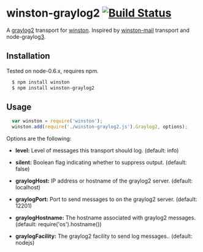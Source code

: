 # winston-graylog2 [![Build Status](https://secure.travis-ci.org/flite/winston-graylog2.png)](http://travis-ci.org/flite/winston-graylog2)

A [graylog2][2] transport for [winston][0]. Inspired by [winston-mail][1] transport and node-graylog[3].

## Installation
Tested on node-0.6.x, requires npm.

``` sh
  $ npm install winston
  $ npm install winston-graylog2
```

## Usage
``` js
  var winston = require('winston');
  winston.add(require('./winston-graylog2.js').Graylog2, options);

```

Options are the following:

* __level:__ Level of messages this transport should log. (default: info)
* __silent:__ Boolean flag indicating whether to suppress output. (default: false)

* __graylogHost:__ IP address or hostname of the graylog2 server. (default: localhost)
* __graylogPort:__ Port to send messages to on the graylog2 server. (default: 12201)
* __graylogHostname:__ The hostname associated with graylog2 messages. (default: require('os').hostname())
* __graylogFacility:__ The graylog2 facility to send log messages.. (default: nodejs)

[0]: https://github.com/flatiron/winston
[1]: https://github.com/wavded/winston-mail
[2]: http://www.graylog2.org
[3]: https://github.com/egorFiNE/node-graylog